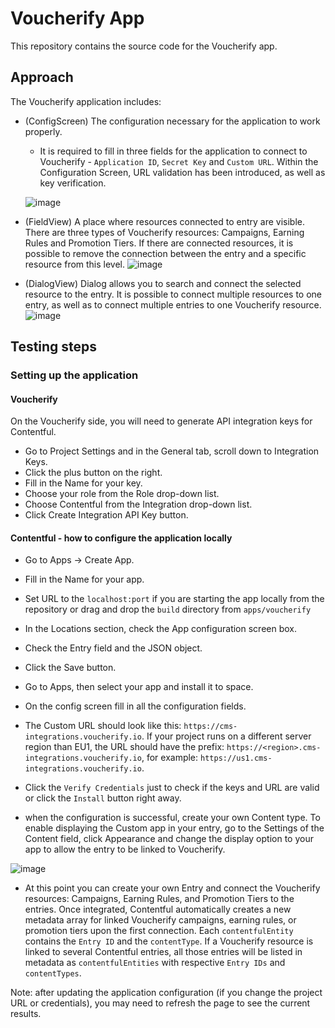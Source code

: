 # Voucherify App

This repository contains the source code for the Voucherify app.

## Approach

The Voucherify application includes:
- (ConfigScreen) The configuration necessary for the application to work properly.
    - It is required to fill in three fields for the application to connect to Voucherify - `Application ID`, `Secret Key` and `Custom URL`. Within the Configuration Screen, URL validation has been introduced, as well as key verification.

  ![image](https://github.com/contentful/marketplace-partner-apps/assets/117282008/211d2a44-1e8c-4b19-9787-4ce50967f043)

- (FieldView) A place where resources connected to entry are visible. There are three types of Voucherify resources: Campaigns, Earning Rules and Promotion Tiers. If there are connected resources, it is possible to remove the connection between the entry and a specific resource from this level.
  ![image](https://github.com/contentful/marketplace-partner-apps/assets/117282008/9834dd68-ffca-4ff1-9d65-595af9b47514)

- (DialogView) Dialog allows you to search and connect the selected resource to the entry.
  It is possible to connect multiple resources to one entry, as well as to connect multiple entries to one Voucherify resource.
  ![image](https://github.com/contentful/marketplace-partner-apps/assets/117282008/e4a2a739-430b-4faf-9615-9bd8efc532e8)

## Testing steps

### Setting up the application
#### Voucherify
On the Voucherify side, you will need to generate API integration keys for Contentful.

- Go to Project Settings and in the General tab, scroll down to Integration Keys.
- Click the plus button on the right.
- Fill in the Name for your key.
- Choose your role from the Role drop-down list.
- Choose Contentful from the Integration drop-down list.
- Click Create Integration API Key button.

#### Contentful - how to configure the application locally

- Go to Apps -> Create App.
- Fill in the Name for your app.
- Set URL to the `localhost:port` if you are starting the app locally from the repository or drag and drop the `build` directory from `apps/voucherify`
- In the Locations section, check the App configuration screen box.
- Check the Entry field and the JSON object.
- Click the Save button.
- Go to Apps, then select your app and install it to space.
- On the config screen fill in all the configuration fields.
- The Custom URL should look like this: `https://cms-integrations.voucherify.io`. If your project runs on a different server region than EU1, the URL should have the prefix: `https://<region>.cms-integrations.voucherify.io`, for example: `https://us1.cms-integrations.voucherify.io`.
- Click the `Verify Credentials` just to check if the keys and URL are valid or click the  `Install` button right away.

- when the configuration is successful, create your own Content type. To enable displaying the Custom app in your entry, go to the Settings of the Content field, click Appearance and change the display option to your app to allow the entry to be linked to Voucherify.

![image](https://github.com/contentful/marketplace-partner-apps/assets/117282008/d346c8a9-b4c4-435d-ae2c-aa200195df1f)

- At this point you can create your own Entry and connect the Voucherify resources: Campaigns, Earning Rules, and Promotion Tiers to the entries.
  Once integrated, Contentful automatically creates a new metadata array for linked Voucherify campaigns, earning rules, or promotion tiers upon the first connection. Each `contentfulEntity` contains the `Entry ID` and the `contentType`. If a Voucherify resource is linked to several Contentful entries, all those entries will be listed in metadata as `contentfulEntities` with respective `Entry IDs` and `contentTypes`.

Note: after updating the application configuration (if you change the project URL or credentials), you may need to refresh the page to see the current results.
